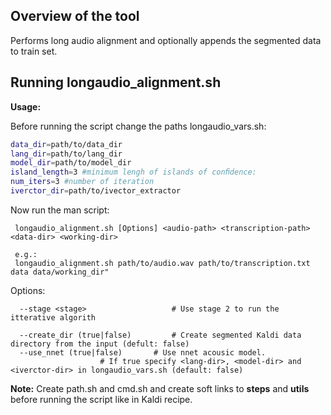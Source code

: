 <h2>Overview of the tool</h2>

Performs long audio alignment and optionally appends the segmented data to train set.


<h2>Running longaudio_alignment.sh</h2>

**Usage:**

Before running the script change the paths longaudio_vars.sh:
			
  
```bash
data_dir=path/to/data_dir
lang_dir=path/to/lang_dir
model_dir=path/to/model_dir
island_length=3 #minimum lengh of islands of conﬁdence: 
num_iters=3 #number of iteration
iverctor_dir=path/to/ivector_extractor
```


Now run the man script:
			
	 longaudio_alignment.sh [Options] <audio-path> <transcription-path> <data-dir> <working-dir>
  
     e.g.:    
	 longaudio_alignment.sh path/to/audio.wav path/to/transcription.txt data data/working_dir"
  
  Options:
  
	  --stage <stage>           		# Use stage 2 to run the itterative algorith
  
	  --create_dir (true|false) 		# Create segmented Kaldi data directory from the input (defult: false)	
	  --use_nnet (true|false)		# Use nnet acousic model.
						# If true specify <lang-dir>, <model-dir> and <iverctor-dir> in longaudio_vars.sh (default: false)

**Note:** Create path.sh and cmd.sh and create soft links to **steps** and **utils** before running the script like in Kaldi recipe.


